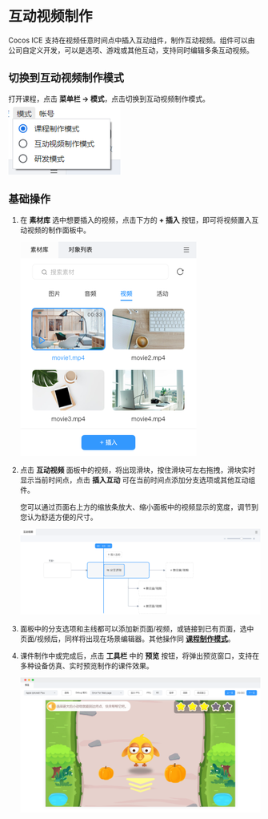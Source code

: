 # 互动视频制作

Cocos ICE 支持在视频任意时间点中插入互动组件，制作互动视频。组件可以由公司自定义开发，可以是选项、游戏或其他互动，支持同时编辑多条互动视频。

## 切换到互动视频制作模式

打开课程，点击 **菜单栏 -> 模式**，点击切换到互动视频制作模式。
![模式切换](../../img/Mode_switch.png)

## 基础操作

1. 在 **素材库** 选中想要插入的视频，点击下方的 **+ 插入** 按钮，即可将视频置入互动视频的制作面板中。

    ![素材库](../../img/video_mode_material.png)

2. 点击 **互动视频** 面板中的视频，将出现滑块，按住滑块可左右拖拽，滑块实时显示当前时间点，点击 **插入互动** 可在当前时间点添加分支选项或其他互动组件。

    您可以通过页面右上方的缩放条放大、缩小面板中的视频显示的宽度，调节到您认为舒适方便的尺寸。

    ![制作](../../img/video_mode.png)

3. 面板中的分支选项和主线都可以添加新页面/视频，或链接到已有页面，选中页面/视频后，同样将出现在场景编辑器。其他操作同 [**课程制作模式**](../make-courseware/index.md)。

4. 课件制作中或完成后，点击 **工具栏** 中的 **预览** 按钮，将弹出预览窗口，支持在多种设备仿真、实时预览制作的课件效果。

    ![预览](../../img/Preview.png)

